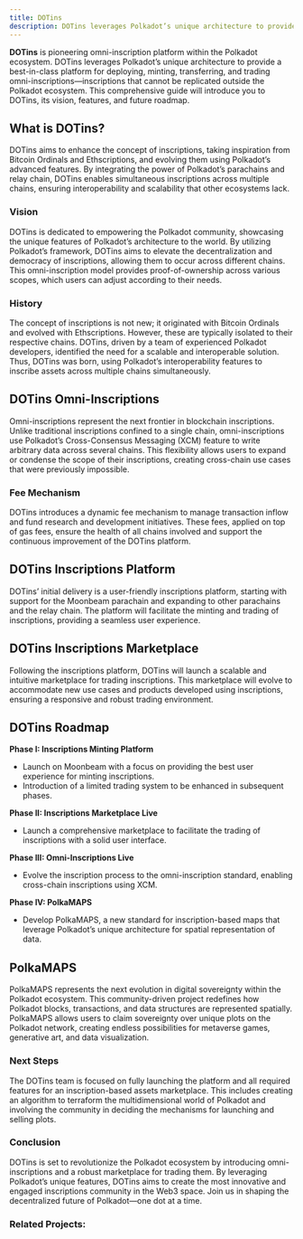 ```yaml
---
title: DOTins
description: DOTins leverages Polkadot’s unique architecture to provide a best-in-class platform for deploying, minting, transferring, and trading omni-inscriptions.
---
```


**DOTins** is  pioneering omni-inscription platform within the Polkadot ecosystem. DOTins leverages Polkadot’s unique architecture to provide a best-in-class platform for deploying, minting, transferring, and trading omni-inscriptions—inscriptions that cannot be replicated outside the Polkadot ecosystem. This comprehensive guide will introduce you to DOTins, its vision, features, and future roadmap.

## What is DOTins?

DOTins aims to enhance the concept of inscriptions, taking inspiration from Bitcoin Ordinals and Ethscriptions, and evolving them using Polkadot’s advanced features. By integrating the power of Polkadot’s parachains and relay chain, DOTins enables simultaneous inscriptions across multiple chains, ensuring interoperability and scalability that other ecosystems lack.

### Vision

DOTins is dedicated to empowering the Polkadot community, showcasing the unique features of Polkadot’s architecture to the world. By utilizing Polkadot’s framework, DOTins aims to elevate the decentralization and democracy of inscriptions, allowing them to occur across different chains. This omni-inscription model provides proof-of-ownership across various scopes, which users can adjust according to their needs.

### History

The concept of inscriptions is not new; it originated with Bitcoin Ordinals and evolved with Ethscriptions. However, these are typically isolated to their respective chains. DOTins, driven by a team of experienced Polkadot developers, identified the need for a scalable and interoperable solution. Thus, DOTins was born, using Polkadot’s interoperability features to inscribe assets across multiple chains simultaneously.

DOTins Omni-Inscriptions
------------------------

Omni-inscriptions represent the next frontier in blockchain inscriptions. Unlike traditional inscriptions confined to a single chain, omni-inscriptions use Polkadot’s Cross-Consensus Messaging (XCM) feature to write arbitrary data across several chains. This flexibility allows users to expand or condense the scope of their inscriptions, creating cross-chain use cases that were previously impossible.

### Fee Mechanism

DOTins introduces a dynamic fee mechanism to manage transaction inflow and fund research and development initiatives. These fees, applied on top of gas fees, ensure the health of all chains involved and support the continuous improvement of the DOTins platform.

DOTins Inscriptions Platform
----------------------------

DOTins’ initial delivery is a user-friendly inscriptions platform, starting with support for the Moonbeam parachain and expanding to other parachains and the relay chain. The platform will facilitate the minting and trading of inscriptions, providing a seamless user experience.

DOTins Inscriptions Marketplace
-------------------------------

Following the inscriptions platform, DOTins will launch a scalable and intuitive marketplace for trading inscriptions. This marketplace will evolve to accommodate new use cases and products developed using inscriptions, ensuring a responsive and robust trading environment.

DOTins Roadmap
--------------

**Phase I: Inscriptions Minting Platform**

- Launch on Moonbeam with a focus on providing the best user experience for minting inscriptions.
- Introduction of a limited trading system to be enhanced in subsequent phases.

**Phase II: Inscriptions Marketplace Live**

- Launch a comprehensive marketplace to facilitate the trading of inscriptions with a solid user interface.

**Phase III: Omni-Inscriptions Live**

- Evolve the inscription process to the omni-inscription standard, enabling cross-chain inscriptions using XCM.

**Phase IV: PolkaMAPS**

- Develop PolkaMAPS, a new standard for inscription-based maps that leverage Polkadot’s unique architecture for spatial representation of data.

PolkaMAPS
---------

PolkaMAPS represents the next evolution in digital sovereignty within the Polkadot ecosystem. This community-driven project redefines how Polkadot blocks, transactions, and data structures are represented spatially. PolkaMAPS allows users to claim sovereignty over unique plots on the Polkadot network, creating endless possibilities for metaverse games, generative art, and data visualization.

### Next Steps

The DOTins team is focused on fully launching the platform and all required features for an inscription-based assets marketplace. This includes creating an algorithm to terraform the multidimensional world of Polkadot and involving the community in deciding the mechanisms for launching and selling plots.

### Conclusion

DOTins is set to revolutionize the Polkadot ecosystem by introducing omni-inscriptions and a robust marketplace for trading them. By leveraging Polkadot’s unique features, DOTins aims to create the most innovative and engaged inscriptions community in the Web3 space. Join us in shaping the decentralized future of Polkadot—one dot at a time.

### Related Projects:
